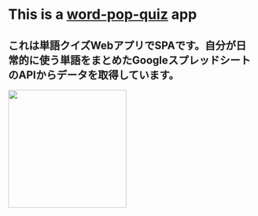 # This is a [word-pop-quiz](https://word-pop-quiz.netlify.app/) app
## これは単語クイズWebアプリでSPAです。自分が日常的に使う単語をまとめたGoogleスプレッドシートのAPIからデータを取得しています。

<img src="https://user-images.githubusercontent.com/70265286/150666401-2f678aed-7fd4-49a3-8b5b-8590573ae74a.jpg" width="240px">
